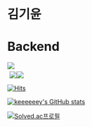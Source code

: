 # 김기윤

# Backend
<img src="https://img.shields.io/badge/Java-007396?style=flat-square&logo=Java&logoColor=007396" style="max-width:100%"/>
<div style="display:flex; margin:5px;">
  <img src="https://img.shields.io/badge/Spring-6DB33F?style=flat-square&logo=Spring&logoColor=FFF" style="max-width:100%"/>
  <img src="https://img.shields.io/badge/Spring Boot-6DB33F?style=flat-square&logo=Spring Boot&logoColor=FFF" style="max-width:100%"/>
</div>

[![Hits](https://hits.seeyoufarm.com/api/count/incr/badge.svg?url=https%3A%2F%2Fgithub.com%2Fkeeeeeey&count_bg=%2379C83D&title_bg=%23555555&icon=&icon_color=%23E7E7E7&title=hits&edge_flat=false)](https://hits.seeyoufarm.com)

[![keeeeeey's GitHub stats](https://github-readme-stats.vercel.app/api?username=keeeeeey)](https://github.com/anuraghazra/github-readme-stats)

[![Solved.ac프로필](http://mazassumnida.wtf/api/v2/generate_badge?boj=sseioul)](https://solved.ac/sseioul)
